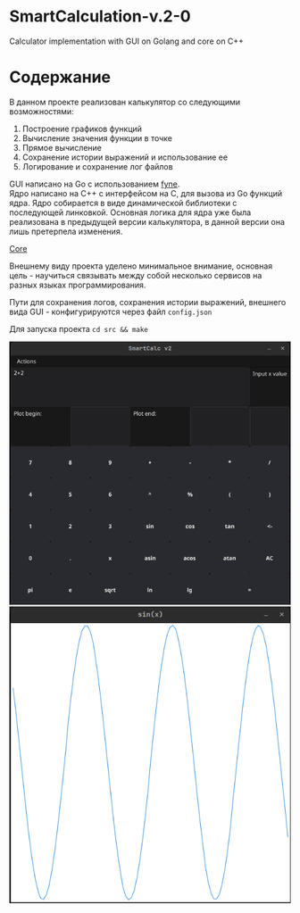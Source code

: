 # SmartCalculation-v.2-0

Calculator implementation with GUI on Golang and core on C++

# Содержание

В данном проекте реализован калькулятор со следующими возможностями:
1. Построение графиков функций
2. Вычисление значения функции в точке
3. Прямое вычисление 
4. Сохранение истории выражений и использование ее
5. Логирование и сохранение лог файлов

GUI написано на Go с использованием [fyne](https://fyne.io/).  
Ядро написано на C++ с интерфейсом на C, для вызова из Go функций ядра.
Ядро собирается в виде динамической библиотеки с последующей линковкой.
Основная логика для ядра уже была реализована в предыдущей версии калькулятора,
в данной версии она лишь претерпела изменения. 

[Core](https://github.com/sav1nbrave4code/Smart-Calculation-v1.0)

Внешнему виду проекта уделено минимальное внимание, основная цель - научиться
связывать между собой несколько сервисов на разных языках программирования.

Пути для сохранения логов, сохранения истории выражений, внешнего вида GUI -
конфигурируются через файл `config.json`

Для запуска проекта `cd src && make`

<img src="images/main.png" alt="main">
<img src="images/plot.png" alt="plot">
